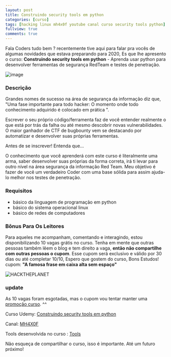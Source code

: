 ```yaml
---
layout: post
title: Construindo security tools em python 
categories: [curso]
tags: [hacking linux mh4x0f youtube canal curso security tools python]
fullview: true
comments: true
---
```

Fala Coders tudo bem ? recentemente tive aqui para falar pra vocês de algumas novidades que estava preparando para 2020, Es que lhe apresento o curso: **Construindo security tools em python** - Aprenda usar python para desenvolver ferramentas de segurança RedTeam e testes de penetração. 

![image](https://encrypted-tbn0.gstatic.com/images?q=tbn%3AANd9GcT71zwY028hhdHZiUqBNm5NXW-WCE1cCQvkgE2KKaFKEa0v73mp)

### Descrição

Grandes nomes de sucesso na área de segurança da informação diz que, "Uma fase importante para todo hacker: O momento onde todo conhecimento adquirido é colocado em prática ".

Escrever o seu próprio código/ferramenta faz de você entender realmente o que está por trás da falha ou até mesmo descobrir novas vulnerabilidades. O maior ganhador de CTF de bugbounty vem se destacando por automatizar  e desenvolver suas próprias ferramentas. 

Antes de se inscrever! Entenda que...

O conhecimento que você aprenderá com este curso é literalmente uma arma, saber desenvolver suas próprias da forma correta, irá ti levar para outro nível na área segurança da informação Red Team. Meu objetivo é fazer de você um verdadeiro Coder com uma base sólida para assim ajuda-lo melhor nos testes de penetração.

### Requisitos
- básico da linguagem de programação em python
- básico do sistema operacional linux
- básico de redes de computadores

### Bônus Para Os Leitores 
Para aqueles me acompanham, comentando e interagindo, estou disponibilizando 10 vagas grátis no curso. Tenha em mente que outras pessoas também lêem o blog e tem direito a vaga, **então não compartilhe com outras pessoas o cupom**. Esse cupom será exclusivo e válido por 30 dias ou até completar 10/10, Espero que gostem do curso, Bons Estudos! cupom: **"A famosa frase em caixa alta sem espaço"** 

![HACKTHEPLANET](https://i.ytimg.com/vi/u3CKgkyc7Qo/hqdefault.jpg)

### update

As 10 vagas foram esgotadas, mas o cupom vou tentar manter uma [promoção curso](https://www.udemy.com/course/construindo-security-tools-em-python/?couponCode=HELLOFRIEND). ^^ 

Curso Udemy: [Construindo security tools em python](https://www.udemy.com/course/construindo-security-tools-em-python/)

Canal: [MH4X0F](https://www.youtube.com/channel/UC_MiXXdVv-wPLHPk8sJ868A)

Tools desenvolvida no curso : [Tools](https://github.com/mh4x0f/CursoSecurityToolsPython)

Não esqueça de compartilhar o curso, isso é importante. Até um futuro próximo! 
